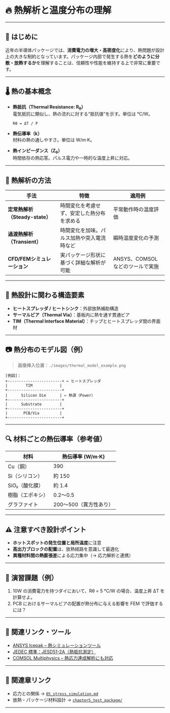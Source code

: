 # 🔥 熱解析と温度分布の理解

---

## 📝 はじめに

近年の半導体パッケージでは、**消費電力の増大・高密度化**により、熱問題が設計上の大きな制約となっています。パッケージ内部で発生する熱を**どのように分散・放熱するか**を理解することは、信頼性や性能を維持する上で非常に重要です。

---

## 🌡️ 熱の基本概念

- **熱抵抗（Thermal Resistance: R<sub>θ</sub>）**  
  電気抵抗に類似し、熱の流れに対する“抵抗値”を示す。単位は °C/W。

  ```
  Rθ = ΔT / P
  ```

- **熱伝導率（k）**  
  材料の熱の通しやすさ。単位は W/m·K。
  
- **熱インピーダンス（Z<sub>θ</sub>）**  
  時間依存の熱応答。パルス電力や一時的な温度上昇に対応。

---

## 🧊 熱解析の方法

| 手法 | 特徴 | 適用例 |
|------|------|--------|
| **定常熱解析（Steady-state）** | 時間変化を考慮せず、安定した熱分布を求める | 平常動作時の温度評価 |
| **過渡熱解析（Transient）**   | 時間変化を加味。パルス加熱や突入電流時など | 瞬時温度変化の予測 |
| **CFD/FEMシミュレーション**    | 実パッケージ形状に基づく詳細な解析が可能 | ANSYS、COMSOLなどのツールで実施 |

---

## 🧱 熱設計に関わる構造要素

- **ヒートスプレッダ / ヒートシンク**：外部放熱補助構造  
- **サーマルビア（Thermal Via）**：基板内に熱を通す貫通ビア  
- **TIM（Thermal Interface Material）**：チップとヒートスプレッダ間の界面材  

---

## 📷 熱分布のモデル図（例）

> 画像挿入位置：`./images/thermal_model_example.png`

```
[例図]：
+------------------------+ ← ヒートスプレッダ
|        TIM            |
+------------------------+
|      Silicon Die      | ← 熱源（Power）
+------------------------+
|      Substrate        |
+------------------------+
|       PCB/Via         |
+------------------------+
```

---

## 🔍 材料ごとの熱伝導率（参考値）

| 材料 | 熱伝導率 (W/m·K) |
|------|------------------|
| Cu（銅） | 390 |
| Si（シリコン） | 約 150 |
| SiO₂（酸化膜） | 約 1.4 |
| 樹脂（エポキシ） | 0.2〜0.5 |
| グラファイト | 200〜500（異方性あり） |

---

## ⚠️ 注意すべき設計ポイント

- **ホットスポットの発生位置と局所温度**に注意  
- **高出力ブロックの配置**は、放熱経路を意識して最適化  
- **異種材料間の熱膨張差**による応力集中（→ 応力解析と連携）

---

## 🧠 演習課題（例）

1. 10W の消費電力を持つダイにおいて、Rθ = 5 °C/W の場合、温度上昇 ΔT を計算せよ。
2. PCB におけるサーマルビアの配置が熱分布に与える影響を FEM で評価するには？

---

## 📝 関連リンク・ツール

- [ANSYS Icepak – 熱シミュレーションツール](https://www.ansys.com/products/electronics/ansys-icepak)
- [JEDEC 標準：JESD51-2A（熱抵抗測定）](https://www.jedec.org/)
- [COMSOL Multiphysics – 熱応力連成解析にも対応](https://www.comsol.jp/)

---

## 🔗 関連章リンク

- 応力との関係 → [`05_stress_simulation.md`](./05_stress_simulation.md)
- 放熱・パッケージ材料設計 → [`chapter5_test_package/`](../../chapter5_test_package/)

---
